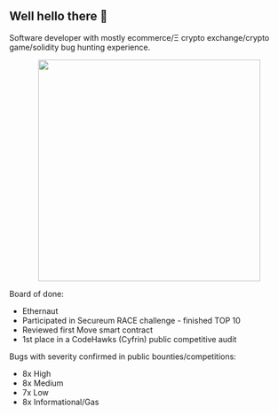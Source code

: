 ## Well hello there 👋

Software developer with mostly ecommerce/Ξ crypto exchange/crypto game/solidity bug hunting experience.
  
<p align="center"><img src="https://github.com/user-attachments/assets/b93a77e9-f35d-4620-a5a3-f482adab97fb" width="400" height="400"></p>

Board of done:
- Ethernaut
- Participated in Secureum RACE challenge - finished TOP 10
- Reviewed first Move smart contract
- 1st place in a CodeHawks (Cyfrin) public competitive audit

Bugs with severity confirmed in public bounties/competitions:
- 8x High
- 8x Medium
- 7x Low
- 8x Informational/Gas

